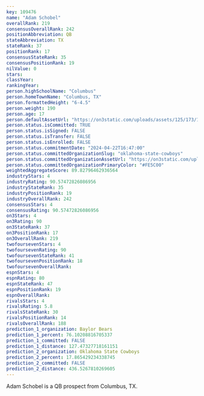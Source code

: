 ```yaml
---
key: 109476
name: "Adam Schobel"
overallRank: 219
consensusOverallRank: 242
positionAbbreviation: QB
stateAbbreviation: TX
stateRank: 37
positionRank: 17
consensusStateRank: 35
consensusPositionRank: 19
nilValue: 0
stars: 
classYear: 
rankingYear: 
person.highSchoolName: "Columbus"
person.homeTownName: "Columbus, TX"
person.formattedHeight: "6-4.5"
person.weight: 190
person.age: 17
person.defaultAssetUrl: "https://on3static.com/uploads/assets/125/173/173125.png"
person.status.isCommitted: TRUE
person.status.isSigned: FALSE
person.status.isTransfer: FALSE
person.status.isEnrolled: FALSE
person.status.commitmentDate: "2024-04-22T16:47:00"
person.status.committedOrganizationSlug: "oklahoma-state-cowboys"
person.status.committedOrganizationAssetUrl: "https://on3static.com/uploads/assets/128/150/150128.svg"
person.status.committedOrganizationPrimaryColor: "#FE5C00"
weightedAggregateScore: 89.82796462936564
industryStars: 4
industryRating: 90.57472826086956
industryStateRank: 35
industryPositionRank: 19
industryOverallRank: 242
consensusStars: 4
consensusRating: 90.57472826086956
on3Stars: 4
on3Rating: 90
on3StateRank: 37
on3PositionRank: 17
on3OverallRank: 219
twofoursevenStars: 4
twofoursevenRating: 90
twofoursevenStateRank: 41
twofoursevenPositionRank: 18
twofoursevenOverallRank: 
espnStars: 4
espnRating: 80
espnStateRank: 47
espnPositionRank: 19
espnOverallRank: 
rivalsStars: 4
rivalsRating: 5.8
rivalsStateRank: 30
rivalsPositionRank: 14
rivalsOverallRank: 188
prediction_1_organization: Baylor Bears
prediction_1_percent: 76.10208816705337
prediction_1_committed: FALSE
prediction_1_distance: 127.47327718161151
prediction_2_organization: Oklahoma State Cowboys
prediction_2_percent: 17.865429234338745
prediction_2_committed: FALSE
prediction_2_distance: 436.5267810269605
---
```

Adam Schobel is a QB prospect from Columbus, TX.